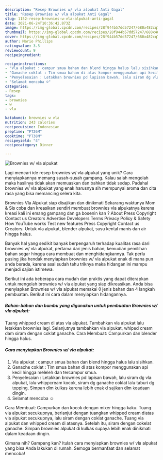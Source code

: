 ```yaml
---
description: "Resep Brownies w/ vla alpukat Anti Gagal"
title: "Resep Brownies w/ vla alpukat Anti Gagal"
slug: 1152-resep-brownies-w-vla-alpukat-anti-gagal
date: 2021-06-24T10:36:42.873Z
image: https://img-global.cpcdn.com/recipes/28f944b57dd57247/680x482cq70/brownies-w-vla-alpukat-foto-resep-utama.jpg
thumbnail: https://img-global.cpcdn.com/recipes/28f944b57dd57247/680x482cq70/brownies-w-vla-alpukat-foto-resep-utama.jpg
cover: https://img-global.cpcdn.com/recipes/28f944b57dd57247/680x482cq70/brownies-w-vla-alpukat-foto-resep-utama.jpg
author: Mario Phillips
ratingvalue: 3.5
reviewcount: 9
recipeingredient:

recipeinstructions:
- "Vla alpukat : campur smua bahan dan blend hingga halus lalu sisihkan."
- "Ganache coklat : Tim smua bahan di atas kompor menggunakan api kecil hingga meleleh dan tercampur smua."
- "Penyelesaian : Letakkan brownies pd lapisan bawah, lalu siram dg vla alpukat, lalu whippcream kocok, siram dg ganache coklat lalu taburi dg topping. Simpan dlm kulkas karena lebih enak d sajikan dlm keadaan dingin."
- "Selamat mencoba ☺"
categories:
- Resep
tags:
- brownies
- w
- vla

katakunci: brownies w vla 
nutrition: 243 calories
recipecuisine: Indonesian
preptime: "PT26M"
cooktime: "PT38M"
recipeyield: "4"
recipecategory: Dinner

---
```



![Brownies w/ vla alpukat](https://img-global.cpcdn.com/recipes/28f944b57dd57247/680x482cq70/brownies-w-vla-alpukat-foto-resep-utama.jpg)

Lagi mencari ide resep brownies w/ vla alpukat yang unik? Cara menyiapkannya memang susah-susah gampang. Kalau salah mengolah maka hasilnya tidak akan memuaskan dan bahkan tidak sedap. Padahal brownies w/ vla alpukat yang enak harusnya sih mempunyai aroma dan cita rasa yang bisa memancing selera kita.

Brownies Vla Alpukat siap disajikan dan dinikmati Sekarang waktunya Mom &amp; Sis coba dan kreasikan sendiri membuat brownies vla alpukatnya karena kreasi kali ini emang gampang dan ga bosenin kan ? About Press Copyright Contact us Creators Advertise Developers Terms Privacy Policy &amp; Safety How YouTube works Test new features Press Copyright Contact us Creators. Untuk vla alpukat, blender alpukat, susu kental manis dan air hingga halus.

Banyak hal yang sedikit banyak berpengaruh terhadap kualitas rasa dari brownies w/ vla alpukat, pertama dari jenis bahan, kemudian pemilihan bahan segar hingga cara membuat dan menghidangkannya. Tak perlu pusing jika hendak menyiapkan brownies w/ vla alpukat enak di mana pun anda berada, karena asal sudah tahu triknya maka hidangan ini mampu menjadi sajian istimewa.


Berikut ini ada beberapa cara mudah dan praktis yang dapat diterapkan untuk mengolah brownies w/ vla alpukat yang siap dikreasikan. Anda bisa menyiapkan Brownies w/ vla alpukat memakai 0 jenis bahan dan 4 langkah pembuatan. Berikut ini cara dalam menyiapkan hidangannya.

<!--inarticleads1-->

##### Bahan-bahan dan bumbu yang digunakan untuk pembuatan Brownies w/ vla alpukat:



Tuang whipped cream di atas vla alpukat. Tambahkan vla alpukat lalu letakkan brownies lagi. Selanjutnya tambahkan vla alpukat, whiped cream dam siram dengan coklat ganache. Cara Membuat: Campurkan dan blender hingga halus. 

<!--inarticleads2-->

##### Cara menyiapkan Brownies w/ vla alpukat:

1. Vla alpukat : campur smua bahan dan blend hingga halus lalu sisihkan.
1. Ganache coklat : Tim smua bahan di atas kompor menggunakan api kecil hingga meleleh dan tercampur smua.
1. Penyelesaian : Letakkan brownies pd lapisan bawah, lalu siram dg vla alpukat, lalu whippcream kocok, siram dg ganache coklat lalu taburi dg topping. Simpan dlm kulkas karena lebih enak d sajikan dlm keadaan dingin.
1. Selamat mencoba ☺


Cara Membuat: Campurkan dan kocok dengan mixer hingga kaku. Tuang vla alpukat secukupnya, berlanjut dengan tuangkan whipped cream diatas vla alpukat secukupnya, lalu siram dengan coklat ganache. Tuang vla alpukat dan whipped cream di atasnya. Setelah itu, siram dengan cokelat ganache. Simpan brownies alpukat di kulkas supaya lebih enak dinikmati dalam keadaan dingin. 

Gimana nih? Gampang kan? Itulah cara menyiapkan brownies w/ vla alpukat yang bisa Anda lakukan di rumah. Semoga bermanfaat dan selamat mencoba!
